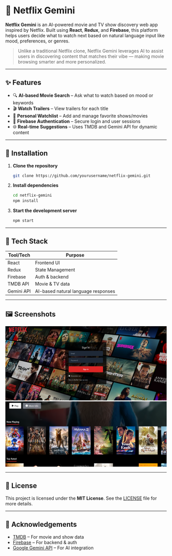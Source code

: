 # 🎥 Netflix Gemini

**Netflix Gemini** is an AI-powered movie and TV show discovery web app inspired by Netflix. Built using **React**, **Redux**, and **Firebase**, this platform helps users decide what to watch next based on natural language input like mood, preferences, or genres.

> Unlike a traditional Netflix clone, Netflix Gemini leverages AI to assist users in discovering content that matches their vibe — making movie browsing smarter and more personalized.

---

## ✨ Features

- 🔍 **AI-based Movie Search** – Ask what to watch based on mood or keywords
- 🎬 **Watch Trailers** – View trailers for each title
- 📌 **Personal Watchlist** – Add and manage favorite shows/movies
- 🔐 **Firebase Authentication** – Secure login and user sessions
- 🌐 **Real-time Suggestions** – Uses TMDB and Gemini API for dynamic content

---

## 🚀 Installation

1. **Clone the repository**
   ```bash
   git clone https://github.com/yourusername/netflix-gemini.git


2. **Install dependencies**

   ```bash
   cd netflix-gemini
   npm install
   ```

3. **Start the development server**

   ```bash
   npm start
   ```

---

## 🧠 Tech Stack

| Tool/Tech  | Purpose                             |
| ---------- | ----------------------------------- |
| React      | Frontend UI                         |
| Redux      | State Management                    |
| Firebase   | Auth & backend                      |
| TMDB API   | Movie & TV data                     |
| Gemini API | AI-based natural language responses |

---

## 🖼 Screenshots

![Netflix Gemini Screenshot](./public/netflixgemini1.png)
![Netflix Gemini Screenshot](./public/netflixgemini2.png)


---

## 📄 License

This project is licensed under the **MIT License**.
See the [LICENSE](LICENSE) file for more details.

---

## 🙌 Acknowledgements

* [TMDB](https://www.themoviedb.org/) – For movie and show data
* [Firebase](https://firebase.google.com/) – For backend & auth
* [Google Gemini API](https://ai.google.dev/) – For AI integration

````


